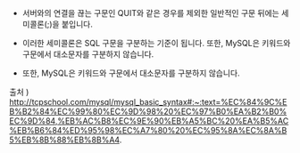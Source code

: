 - 서버와의 연결을 끊는 구문인 QUIT와 같은 경우를 제외한 일반적인 구문 뒤에는 세미콜론(;)을 붙입니다. 
- 이러한 세미콜론은 SQL 구문을 구분하는 기준이 됩니다. 또한, MySQL은 키워드와 구문에서 대소문자를 구분하지 않습니다.

- 또한, MySQL은 키워드와 구문에서 대소문자를 구분하지 않습니다.

출처 ) http://tcpschool.com/mysql/mysql_basic_syntax#:~:text=%EC%84%9C%EB%B2%84%EC%99%80%EC%9D%98%20%EC%97%B0%EA%B2%B0%EC%9D%84,%EB%AC%B8%EC%9E%90%EB%A5%BC%20%EA%B5%AC%EB%B6%84%ED%95%98%EC%A7%80%20%EC%95%8A%EC%8A%B5%EB%8B%88%EB%8B%A4.
